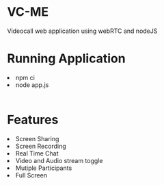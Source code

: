 # VC-ME
Videocall web application using webRTC and nodeJS
<h1>Running Application</h1>
<li>npm ci</li>
<li>node app.js</li>
<br>
<h1>Features</h1>
<li>Screen Sharing</li>
<li>Screen Recording</li>
<li>Real Time Chat</li>
<li>Video and Audio stream toggle</li>
<li>Mutiple Participants</li>
<li>Full Screen</li>
